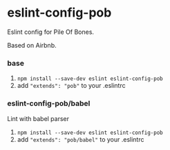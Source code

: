 # eslint-config-pob

Eslint config for Pile Of Bones.

Based on Airbnb.

### base

1. `npm install --save-dev eslint eslint-config-pob`
2. add `"extends": "pob"` to your .eslintrc

### eslint-config-pob/babel

Lint with babel parser

1. `npm install --save-dev eslint eslint-config-pob`
2. add `"extends": "pob/babel"` to your .eslintrc
